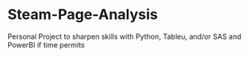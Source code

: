 # Steam-Page-Analysis
Personal Project to sharpen skills with Python, Tableu, and/or SAS and PowerBI if time permits

